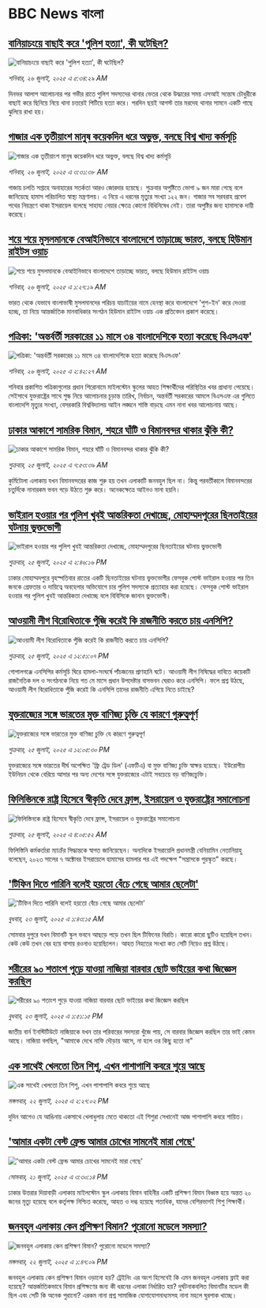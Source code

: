 # BBC News বাংলা## [বানিয়াচংয়ে বাছাই করে 'পুলিশ হত্যা', কী ঘটেছিল?](https://www.bbc.com/bengali/articles/cpwqwq572wro?at_campaign=githubrss)![বানিয়াচংয়ে বাছাই করে 'পুলিশ হত্যা', কী ঘটেছিল?](https://ichef.bbci.co.uk/ace/ws/240/cpsprodpb/fe10/live/744c4290-68cb-11f0-8dbd-f3d32ebd3327.jpg)_শনিবার, ২৬ জুলাই, ২০২৫ এ ৫:৩৪:২৯ AM_দিনভর আলাপ আলোচনার পর গভীর রাতে পুলিশ সদস্যদের থানার ভেতর থেকে উদ্ধারের সময় এসআই সন্তোষ চৌধুরীকে বাছাই করে ছিনিয়ে নিয়ে থানা চত্তরেই পিটিয়ে হত্যা করে। পরদিন ছয়ই আগস্ট তার মরদেহ থানার সামনে একটি গাছে ঝুলিয়ে রাখা হয়।## [গাজার এক তৃতীয়াংশ মানুষ কয়েকদিন ধরে অভুক্ত, বলছে বিশ্ব খাদ্য কর্মসূচি](https://www.bbc.com/bengali/articles/cn02l3008w6o?at_campaign=githubrss)![গাজার এক তৃতীয়াংশ মানুষ কয়েকদিন ধরে অভুক্ত, বলছে বিশ্ব খাদ্য কর্মসূচি](https://ichef.bbci.co.uk/ace/ws/240/cpsprodpb/ada0/live/cd5e1250-69ca-11f0-af20-030418be2ca5.jpg)_শনিবার, ২৬ জুলাই, ২০২৫ এ ৩:৩১:৩৮ AM_গাজায় চলতি সপ্তাহে অনাহারের সতর্কতা আরও জোরদার হয়েছে। শুক্রবার অপুষ্টিতে ভোগা ৯ জন মারা গেছে বলে জানিয়েছে হামাস পরিচালিত স্বাস্থ্য মন্ত্রণালয়। এ নিয়ে এ ধরনের মৃত্যুর সংখ্যা ১২২ জন। গাজার সব সরবরাহ প্রবেশ পথের নিয়ন্ত্রণে থাকা ইসরায়েল বলেছে সাহায্য নেয়ার ক্ষেত্রে কোনো বিধিনিষেধ নেই। তারা অপুষ্টির জন্য হামাসকে দায়ী করেছে।## [শয়ে শয়ে মুসলমানকে বেআইনিভাবে বাংলাদেশে তাড়াচ্ছে ভারত, বলছে হিউমান রাইটস ওয়াচ](https://www.bbc.com/bengali/articles/c4g8gy4rqevo?at_campaign=githubrss)![শয়ে শয়ে মুসলমানকে বেআইনিভাবে বাংলাদেশে তাড়াচ্ছে ভারত, বলছে হিউমান রাইটস ওয়াচ](https://ichef.bbci.co.uk/ace/ws/240/cpsprodpb/ca0e/live/4be0ee80-695e-11f0-8dbd-f3d32ebd3327.jpg)_শনিবার, ২৬ জুলাই, ২০২৫ এ ১:২৭:১৯ AM_ভারত থেকে যেভাবে বাংলাভাষী মুসলমানদের পরিচয় যাচাইয়ের নামে হেনস্থা করে বাংলাদেশে 'পুশ-ইন' করে দেওয়া হচ্ছে, তা নিয়ে আন্তর্জাতিক মানবাধিকার সংগঠন হিউমান রাইটস ওয়াচ এক প্রতিবেদন প্রকাশ করেছে।## [পত্রিকা: 'অন্তর্বর্তী সরকারের ১১ মাসে ৩৪ বাংলাদেশিকে হত্যা করেছে বিএসএফ'](https://www.bbc.com/bengali/articles/cx27gknrz8lo?at_campaign=githubrss)![পত্রিকা: 'অন্তর্বর্তী সরকারের ১১ মাসে ৩৪ বাংলাদেশিকে হত্যা করেছে বিএসএফ'](https://ichef.bbci.co.uk/ace/ws/240/cpsprodpb/f887/live/2f64b470-69c8-11f0-af20-030418be2ca5.jpg)_শনিবার, ২৬ জুলাই, ২০২৫ এ ২:৪২:২৭ AM_শনিবার প্রকাশিত পত্রিকাগুলোর প্রধান শিরোনামে মাইলস্টোন স্কুলের আহত শিক্ষার্থীদের পরিস্থিতির খবর প্রাধান্য পেয়েছে। সেইসাথে যুক্তরাষ্ট্রের সাথে শুল্ক নিয়ে আলোচনার চূড়ান্ত তারিখ, নির্বাচন, অন্তর্বর্তী সরকারের আমলে বিএসএফ এর গুলিতে বাংলাদেশি মৃত্যুর সংখ্যা, বেসরকারি বিশ্ববিদ্যালয় আইন লঙ্ঘনে শাস্তি বাড়ছে এমন নানা খবর আলোচনায় আছে।## [ঢাকার আকাশে সামরিক বিমান, শহরে ঘাঁটি ও বিমানবন্দর থাকার ঝুঁকি কী? ](https://www.bbc.com/bengali/articles/c4gdgevepd5o?at_campaign=githubrss)![ঢাকার আকাশে সামরিক বিমান, শহরে ঘাঁটি ও বিমানবন্দর থাকার ঝুঁকি কী? ](https://ichef.bbci.co.uk/ace/ws/240/cpsprodpb/3c10/live/b8cda770-6924-11f0-a2ee-d3482ccc7f6d.jpg)_শুক্রবার, ২৫ জুলাই, ২০২৫ এ ৭:৫৩:৩৯ AM_কুর্মিটোলা এলাকায় যখন বিমানবন্দরের কাজ শুরু হয় তখন এলাকাটি জনবহুল ছিল না। 
কিন্তু পরবর্তীকালে বিমানবন্দরের চতুর্দিকে নানারকম ভবন গড়ে উঠতে শুরু করে। অনেকক্ষেত্রে আইনও মানা হয়নি।## [ভাইরাল হওয়ার পর পুলিশ খুবই আন্তরিকতা দেখাচ্ছে, মোহাম্মদপুরের ছিনতাইয়ের ঘটনায় ভুক্তভোগী](https://www.bbc.com/bengali/articles/c6282118v34o?at_campaign=githubrss)![ভাইরাল হওয়ার পর পুলিশ খুবই আন্তরিকতা দেখাচ্ছে, মোহাম্মদপুরের ছিনতাইয়ের ঘটনায় ভুক্তভোগী](https://ichef.bbci.co.uk/ace/ws/240/cpsprodpb/9f0d/live/64a4a640-6969-11f0-9519-e3a8ae3ab590.jpg)_শুক্রবার, ২৫ জুলাই, ২০২৫ এ ২:৪৬:১৬ PM_ঢাকার মোহাম্মদপুরে বৃহস্পতিবার রাতের একটি ছিনতাইয়ের ঘটনায় ভুক্তভোগীর ফেসবুক পোস্ট ভাইরাল হওয়ার পর তিন জনকে গ্রেফতার ও দায়িত্বে অবহেলার অভিযোগে চার পুলিশ সদস্যকে প্রত্যাহার করা হয়েছে। ফেসবুক পোস্ট ভাইরাল হওয়ার পর পুলিশ খুবই আন্তরিকতা দেখাচ্ছে বলে বিবিসিকে জানান ভুক্তভোগী।## [আওয়ামী লীগ বিরোধিতাকে পুঁজি করেই কি রাজনীতি করতে চায় এনসিপি?](https://www.bbc.com/bengali/articles/cy9x9gvlxjxo?at_campaign=githubrss)![আওয়ামী লীগ বিরোধিতাকে পুঁজি করেই কি রাজনীতি করতে চায় এনসিপি?](https://ichef.bbci.co.uk/ace/ws/240/cpsprodpb/ea62/live/bd5acc80-692b-11f0-af20-030418be2ca5.jpg)_শুক্রবার, ২৫ জুলাই, ২০২৫ এ ১২:৫১:০৭ PM_গোপালগঞ্জে এনসিপির কর্মসূচি ঘিরে হামলা-সংঘর্ষে পাঁচজনের প্রাণহানি ঘটে। আওয়ামী লীগ নিষিদ্ধের দাবিতে কয়েকটি রাজনৈতিক দল ও সংগঠনকে নিয়ে গত মে মাসে প্রধান উপদেষ্টার বাসভবন ঘেরাও করে এনসিপি। ফলে প্রশ্ন উঠছে, আওয়ামী লীগ বিরোধিতাকে পুঁজি করেই কি এনসিপি তাদের  রাজনীতি এগিয়ে নিতে চাইছে?## [যুক্তরাজ্যের সঙ্গে ভারতের মুক্ত বাণিজ্য চুক্তি যে কারণে গুরুত্বপূর্ণ](https://www.bbc.com/bengali/articles/cgeqe0348ppo?at_campaign=githubrss)![যুক্তরাজ্যের সঙ্গে ভারতের মুক্ত বাণিজ্য চুক্তি যে কারণে গুরুত্বপূর্ণ](https://ichef.bbci.co.uk/ace/ws/240/cpsprodpb/4b41/live/f99ee1f0-6943-11f0-89ea-4d6f9851f623.jpg)_শুক্রবার, ২৫ জুলাই, ২০২৫ এ ১২:০৫:৩০ PM_যুক্তরাজ্যের সঙ্গে ভারতের দীর্ঘ অপেক্ষিত 'ফ্রি ট্রেড ডিল' (এফটিএ) বা মুক্ত বাণিজ্য চুক্তি স্বাক্ষর হয়েছে। ইউরোপীয় ইউনিয়ন থেকে বেরিয়ে আসার পর অন্য দেশের সঙ্গে যুক্তরাজ্যের এটাই সবচেয়ে বড় বাণিজ্যচুক্তি।## [ফিলিস্তিনকে রাষ্ট্র হিসেবে স্বীকৃতি দেবে ফ্রান্স, ইসরায়েল ও যুক্তরাষ্ট্রের সমালোচনা](https://www.bbc.com/bengali/articles/c3enepx3pj3o?at_campaign=githubrss)![ফিলিস্তিনকে রাষ্ট্র হিসেবে স্বীকৃতি দেবে ফ্রান্স, ইসরায়েল ও যুক্তরাষ্ট্রের সমালোচনা](https://ichef.bbci.co.uk/ace/ws/240/cpsprodpb/0980/live/97084130-690c-11f0-8dbd-f3d32ebd3327.jpg)_শুক্রবার, ২৫ জুলাই, ২০২৫ এ ৪:০৫:৫২ AM_ফিলিস্তিনি কর্মকর্তারা ম্যাক্রঁর সিদ্ধান্তকে স্বাগত জানিয়েছেন। অন্যদিকে ইসরায়েলি প্রধানমন্ত্রী বেনিয়ামিন নেতানিয়াহু বলেছেন, ২০২৩ সালের ৭ অক্টোবর ইসরায়েলে হামাসের হামলার পর এই পদক্ষেপ "সন্ত্রাসকে পুরস্কৃত" করছে।## ['টিফিন দিতে পারিনি বলেই হয়তো বেঁচে গেছে আমার ছেলেটা'](https://www.bbc.com/bengali/articles/c07d4n1vxl1o?at_campaign=githubrss)!['টিফিন দিতে পারিনি বলেই হয়তো বেঁচে গেছে আমার ছেলেটা'](https://ichef.bbci.co.uk/ace/ws/240/cpsprodpb/34db/live/480665e0-670d-11f0-97e0-491eb8268629.jpg)_বুধবার, ২৩ জুলাই, ২০২৫ এ ১:৪৩:১৫ AM_সোমবার দুপুরে যখন বিমানটি স্কুল ভবনে আছড়ে পড়ে তখন ছিল টিফিনের বিরতি। কারো কারো ছুটিও হয়েছিল তখন। কেউ কেউ তখন বের হয়ে বাসায় রওনাও হয়েছিলেন। আহত নিহতের সংখ্যা কত সেটি নিয়েও প্রশ্ন উঠছে।## [শরীরের ৯০ শতাংশ পুড়ে যাওয়া নাজিয়া বারবার ছোট ভাইয়ের কথা জিজ্ঞেস করছিল](https://www.bbc.com/bengali/articles/cg75lydvjj4o?at_campaign=githubrss)![শরীরের ৯০ শতাংশ পুড়ে যাওয়া নাজিয়া বারবার ছোট ভাইয়ের কথা জিজ্ঞেস করছিল](https://ichef.bbci.co.uk/ace/ws/240/cpsprodpb/de08/live/5b08d890-67c5-11f0-bdb3-2fec70b719ae.jpg)_বুধবার, ২৩ জুলাই, ২০২৫ এ ১:৫১:১৫ PM_জাতীয় বার্ন ইনস্টিটিউটে নাজিয়াকে যখন তার পরিবারের সদস্যরা খুঁজে পায়, সে বারবার জিজ্ঞেস করছিল তার ভাই কেমন আছে। নাজিয়া বলছিল, "আমাকে দেখে নাফি দৌড়ায় আসে, না হলে ওর কিছু হতো না"## [এক সাথেই খেলতো তিন শিশু, এখন পাশাপাশি কবরে শুয়ে আছে](https://www.bbc.com/bengali/articles/c75r2n3gwr9o?at_campaign=githubrss)![এক সাথেই খেলতো তিন শিশু, এখন পাশাপাশি কবরে শুয়ে আছে](https://ichef.bbci.co.uk/ace/ws/240/cpsprodpb/fb31/live/e29d7c60-6703-11f0-8dbd-f3d32ebd3327.jpg)_মঙ্গলবার, ২২ জুলাই, ২০২৫ এ ২:২৭:০২ PM_দুদিন আগেও যে আঙিনায় একসাথে খেলাধুলায় মেতে থাকতো এই শিশুরা সেখানেই আজ পাশাপাশি কবরে শায়িত।## ['আমার একটা বেস্ট ফ্রেন্ড আমার চোখের সামনেই মারা গেছে'](https://www.bbc.com/bengali/articles/cdjxv2me41no?at_campaign=githubrss)!['আমার একটা বেস্ট ফ্রেন্ড আমার চোখের সামনেই মারা গেছে'](https://ichef.bbci.co.uk/ace/ws/240/cpsprodpb/da06/live/5342e3e0-6643-11f0-af20-030418be2ca5.jpg)_সোমবার, ২১ জুলাই, ২০২৫ এ ৩:৩০:১৪ PM_ঢাকার উত্তরার দিয়াবাড়ী এলাকায় মাইলস্টোন স্কুল এলাকায় বিমান বাহিনীর একটি প্রশিক্ষণ বিমান বিধ্বস্ত হয়ে অন্তত ২০ জনের মৃত্যু হয়েছে বলে কর্তৃপক্ষ নিশ্চিত করেছে, আহত ও দগ্ধ হয়েছে শতাধিক, যাদের বেশিরভাগই শিশু শিক্ষার্থী।## [জনবহুল এলাকায় কেন প্রশিক্ষণ বিমান? পুরোনো মডেলে সমস্যা?](https://www.bbc.com/bengali/articles/c39z889pr41o?at_campaign=githubrss)![জনবহুল এলাকায় কেন প্রশিক্ষণ বিমান? পুরোনো মডেলে সমস্যা?](https://ichef.bbci.co.uk/ace/ws/240/cpsprodpb/8200/live/c0dee730-66db-11f0-89ea-4d6f9851f623.jpg)_মঙ্গলবার, ২২ জুলাই, ২০২৫ এ ১:৪৭:০৯ PM_জনবহুল এলাকায় কেন প্রশিক্ষণ বিমান ওড়ানো হয়? ট্রেইনিং এর অংশ হিসেবেই কি এমন জনবহুল এলাকায় ফ্লাই করা হয়েছে? আন্তর্জাতিকভাবে বিমান প্রশিক্ষণের জন্য কী ধরনের এলাকা নির্ধারিত হয়? দুর্ঘটনাকবলিত বিমানটির মডেল কী ছিল এবং সেটি কি অনেক পুরানো? এরকম নানা প্রশ্ন সামাজিক যোগাযোগমাধ্যমসহ নানা মহলে ঘুরপাক খাচ্ছে।